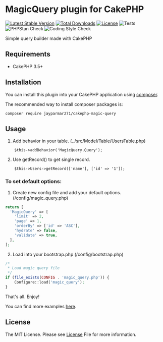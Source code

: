 # MagicQuery plugin for CakePHP

[![Latest Stable Version](https://poser.pugx.org/JayParmar271/cakephp-magic-query/v/stable)](https://packagist.org/packages/JayParmar271/cakephp-magic-query)
[![Total Downloads](https://poser.pugx.org/JayParmar271/cakephp-magic-query/downloads)](https://packagist.org/packages/JayParmar271/cakephp-magic-query)
[![License](https://poser.pugx.org/JayParmar271/cakephp-magic-query/license)](https://packagist.org/packages/JayParmar271/cakephp-magic-query)
![Tests](https://github.com/JayParmar271/cakephp-magic-query/workflows/Run%20tests/badge.svg?branch=master)
![PHPStan Check](https://github.com/JayParmar271/cakephp-magic-query/workflows/Run%20PHPStan/badge.svg?branch=master)
![Coding Style Check](https://github.com/JayParmar271/cakephp-magic-query/workflows/Coding%20Style/badge.svg?branch=master)


Simple query builder made with CakePHP

## Requirements
- CakePHP 3.5+ 

## Installation

You can install this plugin into your CakePHP application using [composer](https://getcomposer.org).

The recommended way to install composer packages is:

```
composer require jayparmar271/cakephp-magic-query
```

## Usage
1. Add behavior in your table. (../src/Model/Table/UsersTable.php)

```
    $this->addBehavior('MagicQuery.Query');
```

2. Use getRecord() to get single record.

```
    $this->Users->getRecord(['name'], ['id' => '1']);
```   

### To set default options:
1. Create new config file and add your default options. (/config/magic_query.php)

```php
return [
  'MagicQuery' => [
    'limit' => 2,
    'page' => 1,
    'orderBy' => ['id' => 'ASC'],
    'hydrate' => false,
    'validate' => true,
  ],
];
```

2. Load into your bootstrap.php (/config/bootstrap.php)

```php
/*
 * Load magic query file
 */
if (file_exists(CONFIG . 'magic_query.php')) {
    Configure::load('magic_query');
}
```

That's all. Enjoy!

You can find more examples [here](EXAMPLES.md).

## License
The MIT License. Please see [License](LICENSE) File for more information.
